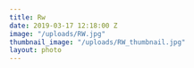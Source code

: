 ```yaml
---
title: Rw
date: 2019-03-17 12:18:00 Z
image: "/uploads/RW.jpg"
thumbnail_image: "/uploads/RW_thumbnail.jpg"
layout: photo
---
```


